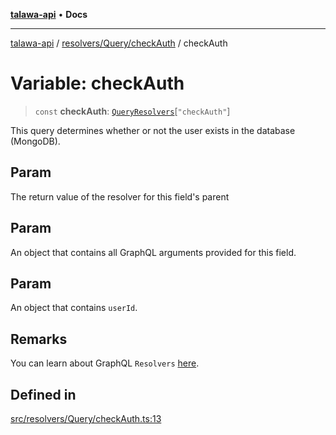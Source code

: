 [**talawa-api**](../../../../README.md) • **Docs**

***

[talawa-api](../../../../modules.md) / [resolvers/Query/checkAuth](../README.md) / checkAuth

# Variable: checkAuth

> `const` **checkAuth**: [`QueryResolvers`](../../../../types/generatedGraphQLTypes/type-aliases/QueryResolvers.md)\[`"checkAuth"`\]

This query determines whether or not the user exists in the database (MongoDB).

## Param

The return value of the resolver for this field's parent

## Param

An object that contains all GraphQL arguments provided for this field.

## Param

An object that contains `userId`.

## Remarks

You can learn about GraphQL `Resolvers` [here](https://www.apollographql.com/docs/apollo-server/data/resolvers/).

## Defined in

[src/resolvers/Query/checkAuth.ts:13](https://github.com/PalisadoesFoundation/talawa-api/blob/6712e9940a5702665afc506fa9f6e9d7e1dc7991/src/resolvers/Query/checkAuth.ts#L13)
